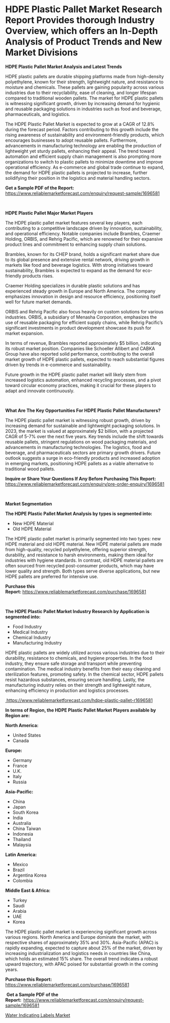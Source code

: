 <p><h1>HDPE Plastic Pallet Market Research Report Provides thorough Industry Overview, which offers an In-Depth Analysis of Product Trends and New Market Divisions</h1></p><p><strong>HDPE Plastic Pallet Market Analysis and Latest Trends</strong></p>
<p><p>HDPE plastic pallets are durable shipping platforms made from high-density polyethylene, known for their strength, lightweight nature, and resistance to moisture and chemicals. These pallets are gaining popularity across various industries due to their recyclability, ease of cleaning, and longer lifespan compared to traditional wooden pallets. The market for HDPE plastic pallets is witnessing significant growth, driven by increasing demand for hygienic and reusable packaging solutions in industries such as food and beverage, pharmaceuticals, and logistics.</p><p>The HDPE Plastic Pallet Market is expected to grow at a CAGR of 12.8% during the forecast period. Factors contributing to this growth include the rising awareness of sustainability and environment-friendly products, which encourages businesses to adopt reusable pallets. Furthermore, advancements in manufacturing technology are enabling the production of lightweight yet sturdy pallets, enhancing their appeal. The trend toward automation and efficient supply chain management is also prompting more organizations to switch to plastic pallets to minimize downtime and improve operational efficiency. As e-commerce and global trade continue to expand, the demand for HDPE plastic pallets is projected to increase, further solidifying their position in the logistics and material handling sectors.</p></p>
<p><strong>Get a Sample PDF of the Report:&nbsp;</strong> <a href="https://www.reliablemarketforecast.com/enquiry/request-sample/1696581?utm_campaign=3089&utm_medium=2&utm_source=Github&utm_content=ia&utm_term=27032025&utm_id=hdpe-plastic-pallet">https://www.reliablemarketforecast.com/enquiry/request-sample/1696581</a></p>
<p>&nbsp;</p>
<p><strong>HDPE Plastic Pallet Major Market Players</strong></p>
<p><p>The HDPE plastic pallet market features several key players, each contributing to a competitive landscape driven by innovation, sustainability, and operational efficiency. Notable companies include Brambles, Craemer Holding, ORBIS, and Rehrig Pacific, which are renowned for their expansive product lines and commitment to enhancing supply chain solutions.</p><p>Brambles, known for its CHEP brand, holds a significant market share due to its global presence and extensive rental network, driving growth in markets like food and beverage logistics. With strong initiatives toward sustainability, Brambles is expected to expand as the demand for eco-friendly products rises.</p><p>Craemer Holding specializes in durable plastic solutions and has experienced steady growth in Europe and North America. The company emphasizes innovation in design and resource efficiency, positioning itself well for future market demands.</p><p>ORBIS and Rehrig Pacific also focus heavily on custom solutions for various industries. ORBIS, a subsidiary of Menasha Corporation, emphasizes the use of reusable packaging for efficient supply chains, while Rehrig Pacific’s significant investments in product development showcase its push for market expansion.</p><p>In terms of revenue, Brambles reported approximately $5 billion, indicating its robust market position. Companies like Schoeller Allibert and CABKA Group have also reported solid performance, contributing to the overall market growth of HDPE plastic pallets, expected to reach substantial figures driven by trends in e-commerce and sustainability.</p><p>Future growth in the HDPE plastic pallet market will likely stem from increased logistics automation, enhanced recycling processes, and a pivot toward circular economy practices, making it crucial for these players to adapt and innovate continuously.</p></p>
<p>&nbsp;</p>
<p><strong>What Are The Key Opportunities For HDPE Plastic Pallet Manufacturers?</strong></p>
<p><p>The HDPE plastic pallet market is witnessing robust growth, driven by increasing demand for sustainable and lightweight packaging solutions. In 2023, the market is valued at approximately $2 billion, with a projected CAGR of 5-7% over the next five years. Key trends include the shift towards reusable pallets, stringent regulations on wood packaging materials, and advancements in manufacturing technologies. The logistics, food and beverage, and pharmaceuticals sectors are primary growth drivers. Future outlook suggests a surge in eco-friendly products and increased adoption in emerging markets, positioning HDPE pallets as a viable alternative to traditional wood pallets.</p></p>
<p><strong>Inquire or Share Your Questions If Any Before Purchasing This Report:</strong> <a href="https://www.reliablemarketforecast.com/enquiry/pre-order-enquiry/1696581?utm_campaign=3089&utm_medium=2&utm_source=Github&utm_content=ia&utm_term=27032025&utm_id=hdpe-plastic-pallet">https://www.reliablemarketforecast.com/enquiry/pre-order-enquiry/1696581</a></p>
<p>&nbsp;</p>
<p><strong>Market Segmentation</strong></p>
<p><strong>The HDPE Plastic Pallet Market Analysis by types is segmented into:</strong></p>
<p><ul><li>New HDPE Material</li><li>Old HDPE Material</li></ul></p>
<p><p>The HDPE plastic pallet market is primarily segmented into two types: new HDPE material and old HDPE material. New HDPE material pallets are made from high-quality, recycled polyethylene, offering superior strength, durability, and resistance to harsh environments, making them ideal for industries with hygiene standards. In contrast, old HDPE material pallets are often sourced from recycled post-consumer products, which may have lower quality and strength. Both types serve diverse applications, but new HDPE pallets are preferred for intensive use.</p></p>
<p><strong>Purchase this Report:&nbsp;</strong><a href="https://www.reliablemarketforecast.com/purchase/1696581?utm_campaign=3089&utm_medium=2&utm_source=Github&utm_content=ia&utm_term=27032025&utm_id=hdpe-plastic-pallet">https://www.reliablemarketforecast.com/purchase/1696581</a></p>
<p>&nbsp;</p>
<p><strong>The HDPE Plastic Pallet Market Industry Research by Application is segmented into:</strong></p>
<p><ul><li>Food Industry</li><li>Medical Industry</li><li>Chemical Industry</li><li>Manufacturing Industry</li></ul></p>
<p><p>HDPE plastic pallets are widely utilized across various industries due to their durability, resistance to chemicals, and hygiene properties. In the food industry, they ensure safe storage and transport while preventing contamination. The medical industry benefits from their easy cleaning and sterilization features, promoting safety. In the chemical sector, HDPE pallets resist hazardous substances, ensuring secure handling. Lastly, the manufacturing industry relies on their strength and lightweight nature, enhancing efficiency in production and logistics processes.</p></p>
<p><a href="https://www.reliablemarketforecast.com/hdpe-plastic-pallet-r1696581?utm_campaign=3089&utm_medium=2&utm_source=Github&utm_content=ia&utm_term=27032025&utm_id=hdpe-plastic-pallet">&nbsp;https://www.reliablemarketforecast.com/hdpe-plastic-pallet-r1696581</a></p>
<p><strong>In terms of Region, the HDPE Plastic Pallet Market Players available by Region are:</strong></p>
<p>
    <p> <strong> North America: </strong>
        <ul>
            <li>United States</li>
            <li>Canada</li>
        </ul>
        </p> 
    <p> <strong> Europe: </strong>
        <ul>
            <li>Germany</li>
            <li>France</li>
            <li>U.K.</li>
            <li>Italy</li>
            <li>Russia</li>
        </ul>
        </p> 
    <p> <strong> Asia-Pacific: </strong>
        <ul>
            <li>China</li>
            <li>Japan</li>
            <li>South Korea</li>
            <li>India</li>
            <li>Australia</li>
            <li>China Taiwan</li>
            <li>Indonesia</li>
            <li>Thailand</li>
            <li>Malaysia</li>
        </ul>
        </p> 
    <p> <strong> Latin America: </strong>
        <ul>
            <li>Mexico</li>
            <li>Brazil</li>
            <li>Argentina Korea</li>
            <li>Colombia</li>
        </ul>
        </p> 
    <p> <strong> Middle East & Africa: </strong>
        <ul>
            <li>Turkey</li>
            <li>Saudi</li>
            <li>Arabia</li>
            <li>UAE</li>
            <li>Korea</li>
        </ul>
    </p>
    </p>
<p><p>The HDPE plastic pallet market is experiencing significant growth across various regions. North America and Europe dominate the market, with respective shares of approximately 35% and 30%. Asia-Pacific (APAC) is rapidly expanding, expected to capture about 25% of the market, driven by increasing industrialization and logistics needs in countries like China, which holds an estimated 15% share. The overall trend indicates a robust upward trajectory, with APAC poised for substantial growth in the coming years.</p></p>
<p><strong>Purchase this Report: </strong><a href="https://www.reliablemarketforecast.com/purchase/1696581?utm_campaign=3089&utm_medium=2&utm_source=Github&utm_content=ia&utm_term=27032025&utm_id=hdpe-plastic-pallet">https://www.reliablemarketforecast.com/purchase/1696581</a></p>
<p>&nbsp;<strong>Get a Sample PDF of the Report:&nbsp;&nbsp;</strong><a href="https://www.reliablemarketforecast.com/enquiry/request-sample/1696581?utm_campaign=3089&utm_medium=2&utm_source=Github&utm_content=ia&utm_term=27032025&utm_id=hdpe-plastic-pallet">https://www.reliablemarketforecast.com/enquiry/request-sample/1696581</a></p>
<p><strong></strong></p>
<p><p><a href="https://github.com/awalinfucci/Market-Research-Report-List-1/blob/main/water-indicating-labels-market.md?utm_campaign=3089&utm_medium=2&utm_source=Github&utm_content=ia&utm_term=27032025&utm_id=hdpe-plastic-pallet">Water Indicating Labels Market</a></p></p>